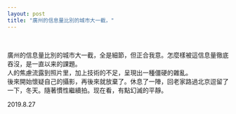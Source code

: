 ```yaml
---
layout: post
title: "廣州的信息量比別的城市大一截，"
---
```


  
&nbsp;
&nbsp;


廣州的信息量比別的城市大一截，全是細節，但正合我意。怎麼樣被這信息量徹底吞沒，是一直以来的課題。
<br>人的焦慮流露到照片里，加上技術的不足，呈現出一種僵硬的雜亂。
<br>後來開始懷疑自己的攝影，再後來就放棄了。休息了一陣，回老家路過北京逗留了一下，冬天。隨著慣性繼續拍。现在看，有點幻滅的平靜。

2019.8.27